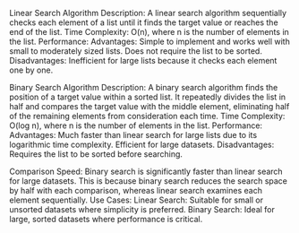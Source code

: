 Linear Search Algorithm
Description: A linear search algorithm sequentially checks each element of a list until it finds the target value or reaches the end of the list.
Time Complexity: O(n), where n is the number of elements in the list.
Performance:
Advantages: Simple to implement and works well with small to moderately sized lists. Does not require the list to be sorted.
Disadvantages: Inefficient for large lists because it checks each element one by one.


Binary Search Algorithm
Description: A binary search algorithm finds the position of a target value within a sorted list. It repeatedly divides the list in half and compares the target value with the middle element, eliminating half of the remaining elements from consideration each time.
Time Complexity: O(log n), where n is the number of elements in the list.
Performance:
Advantages: Much faster than linear search for large lists due to its logarithmic time complexity. Efficient for large datasets.
Disadvantages: Requires the list to be sorted before searching.



Comparison
Speed: Binary search is significantly faster than linear search for large datasets. This is because binary search reduces the search space by half with each comparison, whereas linear search examines each element sequentially.
Use Cases:
Linear Search: Suitable for small or unsorted datasets where simplicity is preferred.
Binary Search: Ideal for large, sorted datasets where performance is critical.